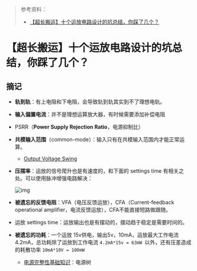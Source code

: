 > 参考资料：
>
> - [【超长搬运】十个运放电路设计的坑总结，你踩了几个？](https://zhuanlan.zhihu.com/p/497676474)

# 【超长搬运】十个运放电路设计的坑总结，你踩了几个？

## 摘记

- **轨到轨**：有上电阻和下电阻，会导致轨到轨其实到不了理想电轨。

- **输入偏置电流**：并不是理想运算放大器，有时候需要添加补偿电阻

- PSRR（**Power Supply Rejection Ratio**，电源抑制比）

- **共模输入范围**（common-mode）：输入只有在共模输入范围内才能正常运算。

  - [Output Voltage Swing](https://developerhelp.microchip.com/xwiki/bin/view/products/amplifiers-linear/operational-amplifier-ics/introduction/output-voltage-swing/)

- **压摆率**：运放的信号爬升也是有速度的，和下面的 settings time 有相关之处。可以使用脉冲增强电路解决：

  ![img](https://pic3.zhimg.com/80/v2-dc9a0d163d3baa0570107ed000b03ee6_1440w.webp)

- **被遗忘的反馈电阻**：VFA（电压反馈运放），CFA（Current-feedback operational amplifier，电流反馈运放），CFA不能直接短路做跟随。

- 运放 settings time：运放输出也是有摆动的，摆动趋于稳定是需要时间的。

- **被遗忘的功耗**：一个运放 15v供电，输出5v，10mA，运放最大工作电流 4.2mA，总功耗除了运放到工作电流 `4.2mA*15v = 63mW `以外，还有压差造成的耗散功率 `10mA*10V = 100mW`
  
  - [电源完整性基础知识](https://zhuanlan.zhihu.com/p/390421739)：电源树

